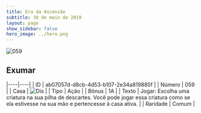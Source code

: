 ```yaml
---
title: Era da Ascensão
subtitle: 30 de maio de 2019
layout: page
show_sidebar: false
hero_image: ../hero.png
---
```


![059](https://cdn.keyforgegame.com/media/card_front/pt/435_059_P7PPP79762G9_pt.png)

## Exumar

|----|----|
| ID | ab07057d-d8cb-4d53-b107-2e34a819885f |
| Número | 059 |
| Casa | ![Dis](https://archonarcana.com/images/thumb/e/e8/Dis.png/22px-Dis.png "Dis") |
| Tipo | Ação |
| Bônus | 1A |
| Texto | Jogar: Escolha uma criatura na sua pilha de descartes. Você pode jogar essa criatura como se ela estivesse na sua mão e pertencesse à casa ativa. |
| Raridade | Comum |
